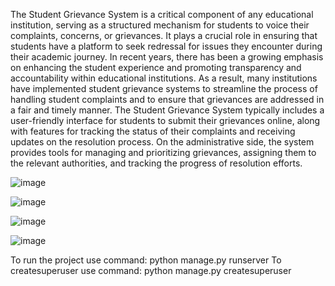The Student Grievance System is a critical component of any educational institution, serving as a structured mechanism for students to voice their complaints, concerns, or grievances. It plays a crucial role in ensuring that students have a platform to seek redressal for issues they encounter during their academic journey. In recent years, there has been a growing emphasis on enhancing the student experience and promoting transparency and accountability within educational institutions. As a result, many institutions have implemented student grievance systems to streamline the process of handling student complaints and to ensure that grievances are addressed in a fair and timely manner. The Student Grievance System typically includes a user-friendly interface for students to submit their grievances online, along with features for tracking the status of their complaints and receiving updates on the resolution process. On the administrative side, the system provides tools for managing and prioritizing grievances, assigning them to the relevant authorities, and tracking the progress of resolution efforts.

![image](https://github.com/SamarthA24/Student-Grievnace-Redressal-Project-MCA/assets/139972910/4db4be33-e0f7-471d-ad67-3e244ea0d241)

![image](https://github.com/SamarthA24/Student-Grievnace-Redressal-Project-MCA/assets/139972910/304a2f2e-3ff3-4655-bf35-32107e371195)

![image](https://github.com/SamarthA24/Student-Grievnace-Redressal-Project-MCA/assets/139972910/39906225-ca37-4cf0-a998-c073fc9fc1ec)

![image](https://github.com/SamarthA24/Student-Grievnace-Redressal-Project-MCA/assets/139972910/131d2a6f-a52b-4e87-9d22-f27e3c0b5215)

To run the project use command: python manage.py runserver 
To createsuperuser use command: python manage.py createsuperuser

